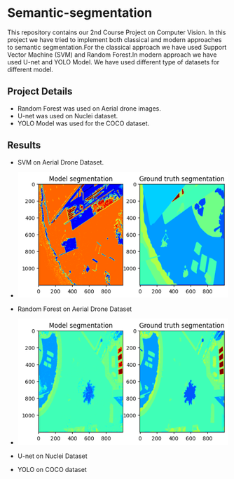 # Semantic-segmentation
This repository contains our 2nd Course Project on Computer Vision. In this project we have tried to implement both classical and modern approaches to semantic segmentation.For the classical approach we have used Support Vector Machine (SVM) and Random Forest.In modern approach we have used U-net and YOLO Model.  We have used different type of datasets for different model.

## Project Details
- Random Forest was used on Aerial drone images.
- U-net was used on Nuclei dataset.
- YOLO Model was used for the COCO dataset.

## Results
- SVM on Aerial Drone Dataset.
- ![Alt text](https://github.com/ashuRMS/semantic-segmentation/blob/main/output%20svm.png)
-  Random Forest on Aerial Drone Dataset
- ![Alt text](https://github.com/ashuRMS/semantic-segmentation/blob/main/output.png)
- U-net on Nuclei Dataset
 
- YOLO on COCO dataset






